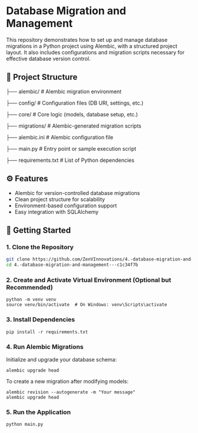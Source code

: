 # Database Migration and Management

This repository demonstrates how to set up and manage database migrations in a Python project using Alembic, with a structured project layout. It also includes configurations and migration scripts necessary for effective database version control.

## 📁 Project Structure

├── alembic/ # Alembic migration environment

├── config/ # Configuration files (DB URI, settings, etc.)

├── core/ # Core logic (models, database setup, etc.)

├── migrations/ # Alembic-generated migration scripts

├── alembic.ini # Alembic configuration file

├── main.py # Entry point or sample execution script

├── requirements.txt # List of Python dependencies


## ⚙️ Features

- Alembic for version-controlled database migrations
- Clean project structure for scalability
- Environment-based configuration support
- Easy integration with SQLAlchemy

## 🚀 Getting Started

### 1. Clone the Repository

```bash
git clone https://github.com/ZenVInnovations/4.-database-migration-and-management---c1c34f7b.git
cd 4.-database-migration-and-management---c1c34f7b
```

### 2. Create and Activate Virtual Environment (Optional but Recommended)

```
python -m venv venv
source venv/bin/activate  # On Windows: venv\Scripts\activate
```
### 3. Install Dependencies

```
pip install -r requirements.txt

```

### 4. Run Alembic Migrations
Initialize and upgrade your database schema:
```
alembic upgrade head

```
To create a new migration after modifying models:
```
alembic revision --autogenerate -m "Your message"
alembic upgrade head

```
### 5. Run the Application
```
python main.py

```

